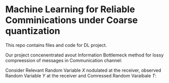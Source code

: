 # Machine Learning for Reliable Comminications under Coarse quantization

This repo contains files and code for DL project.

Our project concenentrated avout Information Bottlemeck method for lossy compreession of 
messages in Communication channel:

Consider Relevant Random Variable $X$ nodulated at the receiver, observed Random Variable $Y$ at the receiver 
and Comressed Random Varaibale $T$:



